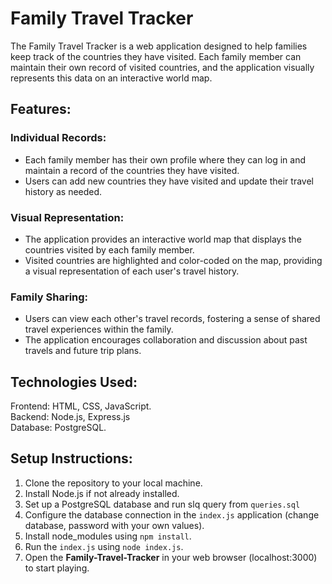 # Family Travel Tracker
The Family Travel Tracker is a web application designed to help families keep track of the countries they have visited. Each family member can maintain their own record of visited countries, and the application visually represents this data on an interactive world map.

## Features:
  ### Individual Records:
  - Each family member has their own profile where they can log in and maintain a record of the countries they have visited.
  - Users can add new countries they have visited and update their travel history as needed.
  ### Visual Representation:
  - The application provides an interactive world map that displays the countries visited by each family member.
  - Visited countries are highlighted and color-coded on the map, providing a visual representation of each user's travel history.
  ### Family Sharing:
  - Users can view each other's travel records, fostering a sense of shared travel experiences within the family.
  - The application encourages collaboration and discussion about past travels and future trip plans.

## Technologies Used:
Frontend: HTML, CSS, JavaScript.<br/>
Backend: Node.js, Express.js<br/>
Database: PostgreSQL.<br/>

## Setup Instructions:
1. Clone the repository to your local machine.
2. Install Node.js if not already installed.
3. Set up a PostgreSQL database and run slq query from `queries.sql`
5. Configure the database connection in the `index.js` application (change database, password with your own values).
6. Install node_modules using `npm install`.
7. Run the `index.js` using `node index.js`.
8. Open the **Family-Travel-Tracker** in your web browser (localhost:3000) to start playing.

